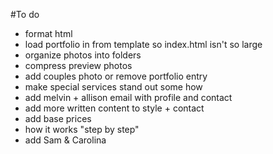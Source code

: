 #To do
- format html
- load portfolio in from template so index.html isn't so large
- organize photos into folders
- compress preview photos
- add couples photo or remove portfolio entry
- make special services stand out some how
- add melvin + allison email with profile and contact
- add more written content to style + contact
- add base prices
- how it works "step by step"
- add Sam & Carolina

